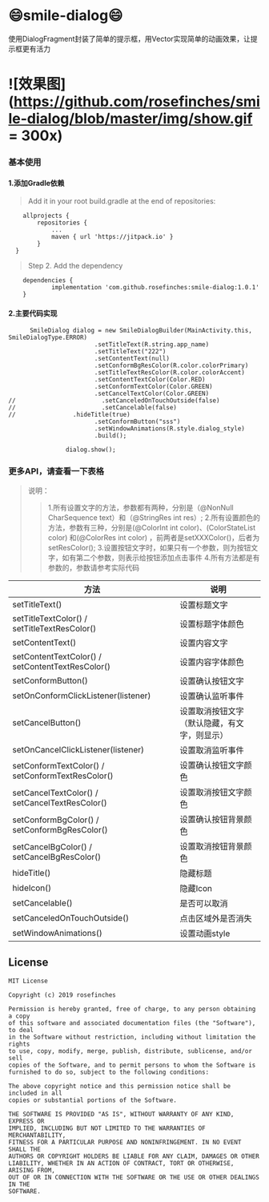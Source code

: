 :smile:smile-dialog:smile:
============
使用DialogFragment封装了简单的提示框，用Vector实现简单的动画效果，让提示框更有活力

![效果图](https://github.com/rosefinches/smile-dialog/blob/master/img/show.gif = 300x)
============
### 基本使用
#### 1.添加Gradle依赖
> Add it in your root build.gradle at the end of repositories:
```
	allprojects {
		repositories {
			...
			maven { url 'https://jitpack.io' }
		}
  }
```
> Step 2. Add the dependency
```
	dependencies {
	        implementation 'com.github.rosefinches:smile-dialog:1.0.1'
	}

```

#### 2.主要代码实现
```
      SmileDialog dialog = new SmileDialogBuilder(MainActivity.this, SmileDialogType.ERROR)
                        .setTitleText(R.string.app_name)
                        .setTitleText("222")
                        .setContentText(null)
                        .setConformBgResColor(R.color.colorPrimary)
                        .setTitleTextResColor(R.color.colorAccent)
                        .setContentTextColor(Color.RED)
                        .setConformTextColor(Color.GREEN)
                        .setCancelTextColor(Color.GREEN)
//                        .setCanceledOnTouchOutside(false)
//                        .setCancelable(false)
//                .hideTitle(true)
                        .setConformButton("sss")
                        .setWindowAnimations(R.style.dialog_style)
                        .build();

                dialog.show();
```
### 更多API，请查看一下表格
> 说明：
>>1.所有设置文字的方法，参数都有两种，分别是（@NonNull CharSequence text）和（@StringRes int res）;
>>2.所有设置颜色的方法，参数有三种，分别是(@ColorInt int color)、(ColorStateList color) 和(@ColorRes int color) ，前两者是setXXXColor()，后者为setResColor();
>>3.设置按钮文字时，如果只有一个参数，则为按钮文字，如有第二个参数，则表示给按钮添加点击事件
>>4.所有方法都是有参数的，参数请参考实际代码

| 方法                                                                          | 说明                                  |
|-------------------------------------------------------------------------------|-------------------------------------|
| setTitleText()                                                                | 设置标题文字                          |
| setTitleTextColor()   /   setTitleTextResColor()                              | 设置标题字体颜色                       |
| setContentText()                                                              | 设置内容文字                          |
| setContentTextColor()  / setContentTextResColor()                             | 设置内容字体颜色                       |
| setConformButton()                                                            | 设置确认按钮文字                       |
| setOnConformClickListener(listener)                                           | 设置确认监听事件                       |
| setCancelButton()                                                             | 设置取消按钮文字（默认隐藏，有文字，则显示）|
| setOnCancelClickListener(listener)                                            | 设置取消监听事件                       |
| setConformTextColor()  / setConformTextResColor()                             | 设置确认按钮文字颜色                    |
| setCancelTextColor()     / setCancelTextResColor()                            | 设置取消按钮文字颜色                    |
| setConformBgColor()   / setConformBgResColor()                                | 设置确认按钮背景颜色                    |
| setCancelBgColor()    / setCancelBgResColor()                                 | 设置取消按钮背景颜色                    |
| hideTitle()                                                                   | 隐藏标题                              |
| hideIcon()                                                                    | 隐藏Icon                             |
| setCancelable()                                                               | 是否可以取消                           |
| setCanceledOnTouchOutside()                                                   | 点击区域外是否消失                      |
| setWindowAnimations()                                                         | 设置动画style                         |

## License

	MIT License

	Copyright (c) 2019 rosefinches

	Permission is hereby granted, free of charge, to any person obtaining a copy
	of this software and associated documentation files (the "Software"), to deal
	in the Software without restriction, including without limitation the rights
	to use, copy, modify, merge, publish, distribute, sublicense, and/or sell
	copies of the Software, and to permit persons to whom the Software is
	furnished to do so, subject to the following conditions:

	The above copyright notice and this permission notice shall be included in all
	copies or substantial portions of the Software.

	THE SOFTWARE IS PROVIDED "AS IS", WITHOUT WARRANTY OF ANY KIND, EXPRESS OR
	IMPLIED, INCLUDING BUT NOT LIMITED TO THE WARRANTIES OF MERCHANTABILITY,
	FITNESS FOR A PARTICULAR PURPOSE AND NONINFRINGEMENT. IN NO EVENT SHALL THE
	AUTHORS OR COPYRIGHT HOLDERS BE LIABLE FOR ANY CLAIM, DAMAGES OR OTHER
	LIABILITY, WHETHER IN AN ACTION OF CONTRACT, TORT OR OTHERWISE, ARISING FROM,
	OUT OF OR IN CONNECTION WITH THE SOFTWARE OR THE USE OR OTHER DEALINGS IN THE
	SOFTWARE.

